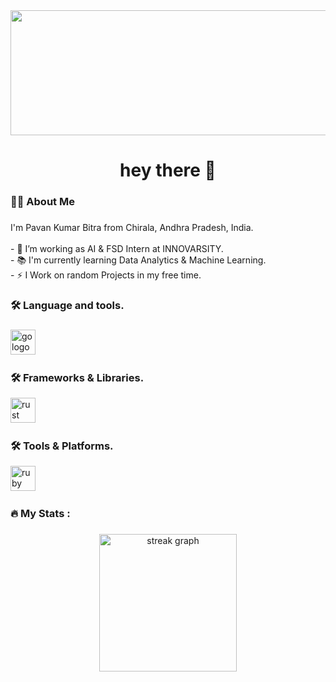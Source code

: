 <div align="center">
<a href="https://ibb.co/Fq1FXMy"><img src="https://i.ibb.co/QjV4kRT/Beige-Black-Geometric-Technology-Linked-In-Banner.png" alt="Beige-Black-Geometric-Technology-Linked-In-Banner" border="0" width="1400" height="200"></a>
</div>

###



###


###

<h1 align="center">hey there 👋</h1>

###

<h3 align="left">👩‍💻  About Me</h3>

###

<p align="left">I'm Pavan Kumar Bitra from Chirala, Andhra Pradesh, India.<br><br>- 🔭 I’m working as AI & FSD Intern at INNOVARSITY.<br>- 📚 I'm currently learning Data Analytics & Machine Learning.<br>- ⚡ I Work on random Projects in my free time.</p>

###

<h3 align="left">🛠 Language and tools.</h3>

###

<div align="left">
  <img src="https://skillicons.dev/icons?i=py,c,mysql,matlab,html,css,java&perline=7&theme" height="40" alt="go logo"  />
  <img width="12" />
  <h3 align="left">🛠 Frameworks & Libraries.</h3>
  <img src="https://skillicons.dev/icons?i=react,nodejs,opencv,flask,tensorflow,sklearn&perline=6&theme=" height="40" alt="rust logo"  />
  <img width="12" />
  <h3 align="left">🛠 Tools & Platforms.</h3>
  <img src="https://skillicons.dev/icons?i=git,mongodb,firebase,docker,linux&perline=6&theme=" height="40" alt="ruby logo"  />
  <img width="12" />
<!--   <img src="https://skillicons.dev/icons?i=matlab,powerbi,&perline=6&theme=" height="40" alt="dot-net logo"  />
  <img width="12" />
  <img src="https://cdn.jsdelivr.net/gh/devicons/devicon/icons/firebase/firebase-plain-wordmark.svg" height="40" alt="firebase logo"  />
  <img width="12" />
  <img src="https://cdn.jsdelivr.net/gh/devicons/devicon/icons/amazonwebservices/amazonwebservices-original.svg" height="40" alt="amazonwebservices logo"  />
  <img width="12" />
  <img src="https://cdn.jsdelivr.net/gh/devicons/devicon/icons/circleci/circleci-plain.svg" height="40" alt="circleci logo"  />
  <img width="12" />
  <img src="https://cdn.jsdelivr.net/gh/devicons/devicon/icons/kubernetes/kubernetes-plain.svg" height="40" alt="kubernetes logo"  />
  <img width="12" />
  <img src="https://cdn.jsdelivr.net/gh/devicons/devicon/icons/docker/docker-plain-wordmark.svg" height="40" alt="docker logo"  /> -->
</div>

###

<h3 align="left">🔥   My Stats :</h3>

###

<div align="center">
  <img src="https://streak-stats.demolab.com?user=srinivaspavan73&locale=en&mode=daily&theme=dark&hide_border=false&border_radius=5&order=3" height="220" alt="streak graph"  />
</div>

###
